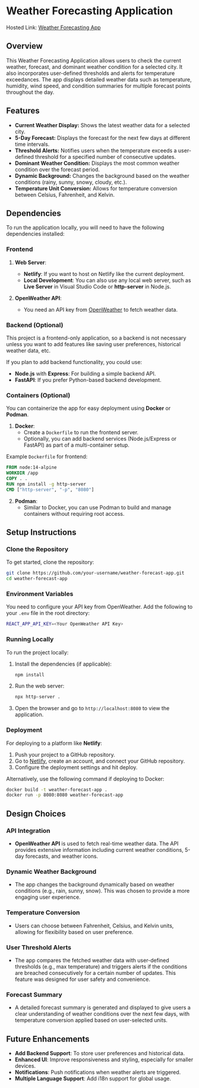 
# Weather Forecasting Application

Hosted Link: [Weather Forecasting App](https://chimerical-raindrop-14041e.netlify.app/)

## Overview

This Weather Forecasting Application allows users to check the current weather, forecast, and dominant weather condition for a selected city. It also incorporates user-defined thresholds and alerts for temperature exceedances. The app displays detailed weather data such as temperature, humidity, wind speed, and condition summaries for multiple forecast points throughout the day.

## Features

- **Current Weather Display:** Shows the latest weather data for a selected city.
- **5-Day Forecast:** Displays the forecast for the next few days at different time intervals.
- **Threshold Alerts:** Notifies users when the temperature exceeds a user-defined threshold for a specified number of consecutive updates.
- **Dominant Weather Condition:** Displays the most common weather condition over the forecast period.
- **Dynamic Background:** Changes the background based on the weather conditions (rainy, sunny, snowy, cloudy, etc.).
- **Temperature Unit Conversion:** Allows for temperature conversion between Celsius, Fahrenheit, and Kelvin.


## Dependencies

To run the application locally, you will need to have the following dependencies installed:

### Frontend

1. **Web Server**:
   - **Netlify**: If you want to host on Netlify like the current deployment.
   - **Local Development**: You can also use any local web server, such as **Live Server** in Visual Studio Code or **http-server** in Node.js.

2. **OpenWeather API**:
   - You need an API key from [OpenWeather](https://openweathermap.org/api) to fetch weather data.

### Backend (Optional)

This project is a frontend-only application, so a backend is not necessary unless you want to add features like saving user preferences, historical weather data, etc.

If you plan to add backend functionality, you could use:

- **Node.js** with **Express**: For building a simple backend API.
- **FastAPI**: If you prefer Python-based backend development.

### Containers (Optional)

You can containerize the app for easy deployment using **Docker** or **Podman**.

1. **Docker**:
   - Create a `Dockerfile` to run the frontend server.
   - Optionally, you can add backend services (Node.js/Express or FastAPI) as part of a multi-container setup.

Example `Dockerfile` for frontend:
```Dockerfile
FROM node:14-alpine
WORKDIR /app
COPY . .
RUN npm install -g http-server
CMD ["http-server", "-p", "8080"]
```

2. **Podman**:
   - Similar to Docker, you can use Podman to build and manage containers without requiring root access.

## Setup Instructions

### Clone the Repository

To get started, clone the repository:

```bash
git clone https://github.com/your-username/weather-forecast-app.git
cd weather-forecast-app
```

### Environment Variables

You need to configure your API key from OpenWeather. Add the following to your `.env` file in the root directory:

```bash
REACT_APP_API_KEY=<Your OpenWeather API Key>
```

### Running Locally

To run the project locally:

1. Install the dependencies (if applicable):

   ```bash
   npm install
   ```

2. Run the web server:

   ```bash
   npx http-server .
   ```

3. Open the browser and go to `http://localhost:8080` to view the application.

### Deployment

For deploying to a platform like **Netlify**:

1. Push your project to a GitHub repository.
2. Go to [Netlify](https://www.netlify.com/), create an account, and connect your GitHub repository.
3. Configure the deployment settings and hit deploy.

Alternatively, use the following command if deploying to Docker:

```bash
docker build -t weather-forecast-app .
docker run -p 8080:8080 weather-forecast-app
```

## Design Choices

### API Integration

- **OpenWeather API** is used to fetch real-time weather data. The API provides extensive information including current weather conditions, 5-day forecasts, and weather icons.

### Dynamic Weather Background

- The app changes the background dynamically based on weather conditions (e.g., rain, sunny, snow). This was chosen to provide a more engaging user experience.

### Temperature Conversion

- Users can choose between Fahrenheit, Celsius, and Kelvin units, allowing for flexibility based on user preference.

### User Threshold Alerts

- The app compares the fetched weather data with user-defined thresholds (e.g., max temperature) and triggers alerts if the conditions are breached consecutively for a certain number of updates. This feature was designed for user safety and convenience.

### Forecast Summary

- A detailed forecast summary is generated and displayed to give users a clear understanding of weather conditions over the next few days, with temperature conversion applied based on user-selected units.

## Future Enhancements

- **Add Backend Support**: To store user preferences and historical data.
- **Enhanced UI**: Improve responsiveness and styling, especially for smaller devices.
- **Notifications**: Push notifications when weather alerts are triggered.
- **Multiple Language Support**: Add i18n support for global usage.


